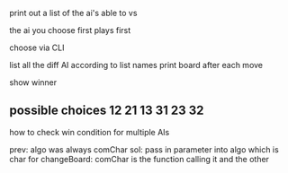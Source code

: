 print out a list of the ai's able to vs

the ai you choose first plays first

choose via CLI

list all the diff AI according to list names
print board after each move

show winner

possible choices
12 21 13 31 23 32 
-------------------------------------------
how to check win condition for multiple AIs

prev: algo was always comChar
sol: pass in parameter into algo which is char
for changeBoard: comChar is the function calling it and the other